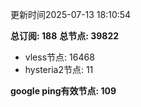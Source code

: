 更新时间2025-07-13 18:10:54

**总订阅: 188**
**总节点: 39822**
- vless节点: 16468
- hysteria2节点: 11

**google ping有效节点: 109**
